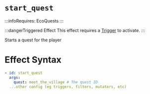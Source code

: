 # `start_quest`
:::infoRequires:
EcoQuests
:::

:::dangerTriggered Effect
This effect requires a [Trigger](https://plugins.auxilor.io/effects/all-triggers) to activate.
:::

Starts a quest for the player
# Effect Syntax
```yaml
- id: start_quest
  args:
    quest: meet_the_village # The quest ID
  ...other config (eg triggers, filters, mutators, etc)
```
